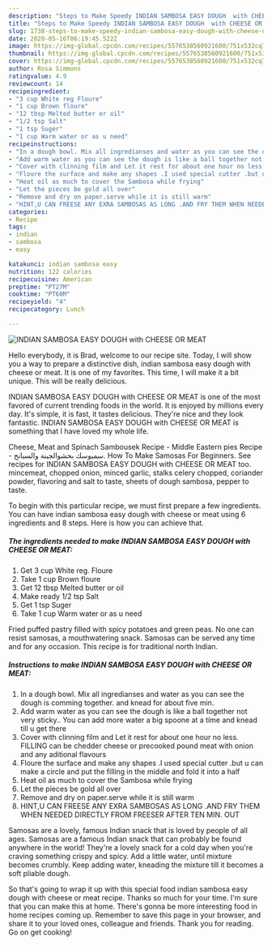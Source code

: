 ```yaml
---
description: "Steps to Make Speedy INDIAN SAMBOSA EASY DOUGH  with CHEESE OR MEAT"
title: "Steps to Make Speedy INDIAN SAMBOSA EASY DOUGH  with CHEESE OR MEAT"
slug: 1738-steps-to-make-speedy-indian-sambosa-easy-dough-with-cheese-or-meat
date: 2020-05-16T06:19:45.522Z
image: https://img-global.cpcdn.com/recipes/5576538560921600/751x532cq70/indian-sambosa-easy-dough-with-cheese-or-meat-recipe-main-photo.jpg
thumbnail: https://img-global.cpcdn.com/recipes/5576538560921600/751x532cq70/indian-sambosa-easy-dough-with-cheese-or-meat-recipe-main-photo.jpg
cover: https://img-global.cpcdn.com/recipes/5576538560921600/751x532cq70/indian-sambosa-easy-dough-with-cheese-or-meat-recipe-main-photo.jpg
author: Rosa Simmons
ratingvalue: 4.9
reviewcount: 14
recipeingredient:
- "3 cup White reg Floure"
- "1 cup Brown floure"
- "12 tbsp Melted butter or oil"
- "1/2 tsp Salt"
- "1 tsp Suger"
- "1 cup Warm water or as u need"
recipeinstructions:
- "In a dough bowl. Mix all ingredianses and water as you can see the dough is comming together. and knead for about five min."
- "Add warm water as you can see the dough is like a ball together not very sticky.. You can add more water a big spoone at a time and knead till u get there"
- "Cover with clinning film and Let it rest for about one hour no less. FILLING can be chedder cheese or precooked pound meat with onion and any aditional flavours"
- "Floure the surface and make any shapes .I used special cutter .but u can make a circle and put the filling in the middle and fold it into a half"
- "Heat oil as much to cover the Sambosa while frying"
- "Let the pieces be gold all over"
- "Remove and dry on paper.serve while it is still warm"
- "HINT,U CAN FREESE ANY EXRA SAMBOSAS AS LONG .AND FRY THEM WHEN NEEDED DIRECTLY FROM FREESER AFTER TEN MIN. OUT"
categories:
- Recipe
tags:
- indian
- sambosa
- easy

katakunci: indian sambosa easy 
nutrition: 122 calories
recipecuisine: American
preptime: "PT27M"
cooktime: "PT60M"
recipeyield: "4"
recipecategory: Lunch

---
```



![INDIAN SAMBOSA EASY DOUGH  with CHEESE OR MEAT](https://img-global.cpcdn.com/recipes/5576538560921600/751x532cq70/indian-sambosa-easy-dough-with-cheese-or-meat-recipe-main-photo.jpg)

Hello everybody, it is Brad, welcome to our recipe site. Today, I will show you a way to prepare a distinctive dish, indian sambosa easy dough  with cheese or meat. It is one of my favorites. This time, I will make it a bit unique. This will be really delicious.

INDIAN SAMBOSA EASY DOUGH  with CHEESE OR MEAT is one of the most favored of current trending foods in the world. It is enjoyed by millions every day. It's simple, it is fast, it tastes delicious. They're nice and they look fantastic. INDIAN SAMBOSA EASY DOUGH  with CHEESE OR MEAT is something that I have loved my whole life.

Cheese, Meat and Spinach Sambousek Recipe - Middle Eastern pies Recipe - سمبوسك بحشوالجبنة والسبانخ. How To Make Samosas For Beginners. See recipes for INDIAN SAMBOSA EASY DOUGH with CHEESE OR MEAT too. mincemeat, chopped onion, minced garlic, stalks celery chopped, coriander powder, flavoring and salt to taste, sheets of dough sambosa, pepper to taste.


To begin with this particular recipe, we must first prepare a few ingredients. You can have indian sambosa easy dough  with cheese or meat using 6 ingredients and 8 steps. Here is how you can achieve that.

<!--inarticleads1-->

##### The ingredients needed to make INDIAN SAMBOSA EASY DOUGH  with CHEESE OR MEAT:

1. Get 3 cup White reg. Floure
1. Take 1 cup Brown floure
1. Get 12 tbsp Melted butter or oil
1. Make ready 1/2 tsp Salt
1. Get 1 tsp Suger
1. Take 1 cup Warm water or as u need


Fried puffed pastry filled with spicy potatoes and green peas. No one can resist samosas, a mouthwatering snack. Samosas can be served any time and for any occasion. This recipe is for traditional north Indian. 

<!--inarticleads2-->

##### Instructions to make INDIAN SAMBOSA EASY DOUGH  with CHEESE OR MEAT:

1. In a dough bowl. Mix all ingredianses and water as you can see the dough is comming together. and knead for about five min.
1. Add warm water as you can see the dough is like a ball together not very sticky.. You can add more water a big spoone at a time and knead till u get there
1. Cover with clinning film and Let it rest for about one hour no less. FILLING can be chedder cheese or precooked pound meat with onion and any aditional flavours
1. Floure the surface and make any shapes .I used special cutter .but u can make a circle and put the filling in the middle and fold it into a half
1. Heat oil as much to cover the Sambosa while frying
1. Let the pieces be gold all over
1. Remove and dry on paper.serve while it is still warm
1. HINT,U CAN FREESE ANY EXRA SAMBOSAS AS LONG .AND FRY THEM WHEN NEEDED DIRECTLY FROM FREESER AFTER TEN MIN. OUT


Samosas are a lovely, famous Indian snack that is loved by people of all ages. Samosas are a famous Indian snack that can probably be found anywhere in the world! They&#39;re a lovely snack for a cold day when you&#39;re craving something crispy and spicy. Add a little water, until mixture becomes crumbly. Keep adding water, kneading the mixture till it becomes a soft pliable dough. 

So that's going to wrap it up with this special food indian sambosa easy dough  with cheese or meat recipe. Thanks so much for your time. I'm sure that you can make this at home. There's gonna be more interesting food in home recipes coming up. Remember to save this page in your browser, and share it to your loved ones, colleague and friends. Thank you for reading. Go on get cooking!
